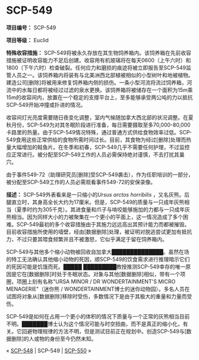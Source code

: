 # SCP-549
                        


**项目编号：** SCP-549

**项目等级：** Euclid

**特殊收容措施：** SCP-549将被永久存放在其生物饲养箱内。该饲养箱在先前收容措施被证明收容能力不足后创建。收容用有机玻璃将在每天0600（上午六时）和1800（下午六时）检查破裂。任何应力和磨损的痕迹将被立即报告至SCP-549监管人员之一。该饲养箱内将装有与北美洲西北部植被相似的小型树叶和地被植物。建造公司[删除]将被用来修复饲养箱内侧的损伤。一条小型河流将流过饲养箱，河流中的水每日都将被经过过滤的泉水更换。该饲养箱将被储存在一个面积为15m乘15m的收容间内，放置在一个稳定的支撑平台上，至多能够承受两公吨的力以抵抗SCP-549开始冲撞或扑进的情况。

收容间灯光亮度需要随日夜变化调整，室内气候随加拿大西北部的状况调整。在夏秋月份，SCP-549为对其冬眠阶段进行准备，每日需要摄取至多70,000-80,000卡路里的热量。由于SCP-549情况特殊，通过普通方式供给食物效率过低。SCP-549食用这些正常供给的食物所需时间过长。目前，其食物为经过[删除]处理而热量大幅增加的鲑鱼片。在冬季和初春，SCP-549几乎不需要任何护理，不过监控应正常进行。被分配至SCP-549工作的人员必需保持绝对谨慎，不去打扰其巢穴。

由于事件549-72（助理研究员[删除]受SCP-549袭击），作为任职培训的一部分，被分配至SCP-549工作的人员必需观看事件549-72的安保录像。

**描述：** SCP-549外表看来是一只缩小的*Ursus arctos horribilis* ，又名灰熊。后腿直立时，其身高全长大约为17厘米。但是，SCP-549的质量与一只成年灰熊相当（夏季时约为305千克）。其进食量和爪子与啃咬能够施加的力都与一只成年灰熊相当。因为同样大小的力被聚集在一个更小的平面上，这一情况造成了多个困难。SCP-549最初的多个收容措施由于其施力远远高出其预计能力而都被摧毁。 目前收容措施所使用的墙壁，经由[数据删除]处理，被证明对脱逃尝试更加有抵抗力，不过只要其喂食频繁并且不被激怒，它似乎满足于留在饲养箱内。

SCP-549与其他多个缩小动物被回收自加拿大██████████████。虽然在场的特工无法确认其他缩小动物的死因，顺SCP-549的饮食需求进行推理暗示它们的死因可能是饥饿而死。█████ █████████教授推测SCP-549幸存的唯一原因是它在[数据删除]时处于冬眠状态。对象与其他[数据删除]相似，带有一个项圈，项圈上刻有名称"URSA MINOR / DR WONDERTAINMENT'S MICRO MENAGERIE"（迷你熊 / WONDERTAINMENT博士的迷你动物园）。多名人员在试图将对象从[数据删除]移除时受伤，多数情况下是由于其极大的重量和力量而受伤。

SCP-549是如何在占用一个更小的体积的情况下质量与一个正常的灰熊相当目前不明。███████博士认为这个情况可能与时空扭曲，而不是真正的缩小化，有关。它回避物理规律的方法不明，但是测试目前正在规划中。创造SCP-549与[数据删除]的人或物的身份至今仍然未知。



« [SCP-548](/scp-548) | SCP-549 | [SCP-550](/scp-550) »





                    